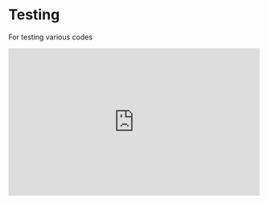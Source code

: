 # Testing
For testing various codes



<iframe width='500' height='294' src="https://www.youtube.com/embed/Lc5-YB5e7Cg?autoplay=1&playlist=Lc5-YB5e7Cg$loop=1&autohide=1&cc_load_policy=1&modestbranding=1&fs=0&showinfo=0&rel=0&iv_load_policy=3" frameborder="0" allow:"accelerometer; autoplay"></iframe>
